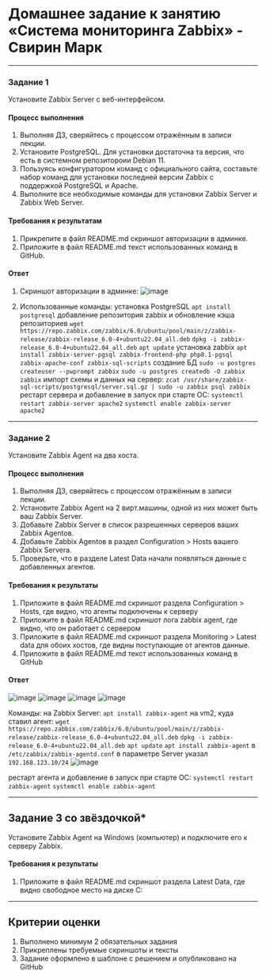 # Домашнее задание к занятию «Система мониторинга Zabbix» - Свирин Марк

---

### Задание 1 

Установите Zabbix Server с веб-интерфейсом.

#### Процесс выполнения
1. Выполняя ДЗ, сверяйтесь с процессом отражённым в записи лекции.
2. Установите PostgreSQL. Для установки достаточна та версия, что есть в системном репозитороии Debian 11.
3. Пользуясь конфигуратором команд с официального сайта, составьте набор команд для установки последней версии Zabbix с поддержкой PostgreSQL и Apache.
4. Выполните все необходимые команды для установки Zabbix Server и Zabbix Web Server.

#### Требования к результатам 
1. Прикрепите в файл README.md скриншот авторизации в админке.
2. Приложите в файл README.md текст использованных команд в GitHub.

#### Ответ
1. Скриншот авторизации в админке:
![image](https://github.com/svmarkst/netology-hw/assets/110044256/c6485256-be3d-4248-a106-a07a6fa27385)

2. Использованные команды:
установка PostgreSQL `apt install postgresql`
добавление репозитория zabbix и обновление кэша репозиториев `wget https://repo.zabbix.com/zabbix/6.0/ubuntu/pool/main/z/zabbix-release/zabbix-release_6.0-4+ubuntu22.04_all.deb`
                                                             `dpkg -i zabbix-release_6.0-4+ubuntu22.04_all.deb`
                                                             `apt update`
установка zabbix `apt install zabbix-server-pgsql zabbix-frontend-php php8.1-pgsql zabbix-apache-conf zabbix-sql-scripts`
создание БД `sudo -u postgres createuser --pwprompt zabbix`
            `sudo -u postgres createdb -O zabbix zabbix`
импорт схемы и данных на сервер: `zcat /usr/share/zabbix-sql-scripts/postgresql/server.sql.gz | sudo -u zabbix psql zabbix`
рестарт сервера и добавление в запуск при старте ОС: `systemctl restart zabbix-server apache2`
                                                     `systemctl enable zabbix-server apache2`
---

### Задание 2 

Установите Zabbix Agent на два хоста.

#### Процесс выполнения
1. Выполняя ДЗ, сверяйтесь с процессом отражённым в записи лекции.
2. Установите Zabbix Agent на 2 вирт.машины, одной из них может быть ваш Zabbix Server.
3. Добавьте Zabbix Server в список разрешенных серверов ваших Zabbix Agentов.
4. Добавьте Zabbix Agentов в раздел Configuration > Hosts вашего Zabbix Servera.
5. Проверьте, что в разделе Latest Data начали появляться данные с добавленных агентов.

#### Требования к результаты 
1. Приложите в файл README.md скриншот раздела Configuration > Hosts, где видно, что агенты подключены к серверу
2. Приложите в файл README.md скриншот лога zabbix agent, где видно, что он работает с сервером
3. Приложите в файл README.md скриншот раздела Monitoring > Latest data для обоих хостов, где видны поступающие от агентов данные.
4. Приложите в файл README.md текст использованных команд в GitHub

#### Ответ
![image](https://github.com/svmarkst/netology-hw/assets/110044256/f647db53-5433-4e62-82c0-90a14d04804a)
![image](https://github.com/svmarkst/netology-hw/assets/110044256/62e12043-a6b8-4a68-a08e-c210783e55e5)
![image](https://github.com/svmarkst/netology-hw/assets/110044256/33e54414-b32d-45f8-bfda-5995faad17ba)
![image](https://github.com/svmarkst/netology-hw/assets/110044256/d197d144-29c4-4372-a1fa-a5ba595b50a3)

Команды:
на Zabbix Server: `apt install zabbix-agent` 
на vm2, куда ставил агент: 
`wget https://repo.zabbix.com/zabbix/6.0/ubuntu/pool/main/z/zabbix-release/zabbix-release_6.0-4+ubuntu22.04_all.deb`
`dpkg -i zabbix-release_6.0-4+ubuntu22.04_all.deb`
`apt update`
`apt install zabbix-agent` 
в `/etc/zabbix/zabbix-agentd.conf` в параметре Server указал `192.168.123.10/24`
![image](https://github.com/svmarkst/netology-hw/assets/110044256/aee3165e-bb11-4c47-ad50-7ddb04a4bbe1)

рестарт агента и добавление в запуск при старте ОС:
`systemctl restart zabbix-agent`
`systemctl enable zabbix-agent`

---
## Задание 3 со звёздочкой*
Установите Zabbix Agent на Windows (компьютер) и подключите его к серверу Zabbix.

#### Требования к результаты 
1. Приложите в файл README.md скриншот раздела Latest Data, где видно свободное место на диске C:
--- 

## Критерии оценки

1. Выполнено минимум 2 обязательных задания
2. Прикреплены требуемые скриншоты и тексты 
3. Задание оформлено в шаблоне с решением и опубликовано на GitHub
